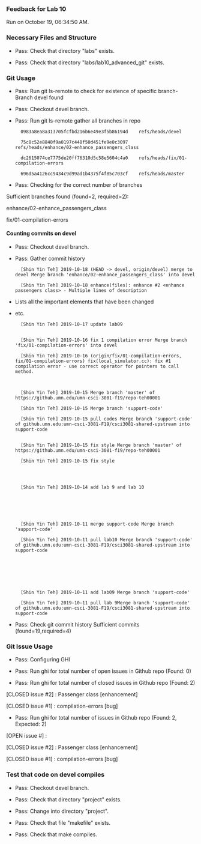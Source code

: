 ### Feedback for Lab 10

Run on October 19, 06:34:50 AM.


### Necessary Files and Structure

+ Pass: Check that directory "labs" exists.

+ Pass: Check that directory "labs/lab10_advanced_git" exists.


### Git Usage

+ Pass: Run git ls-remote to check for existence of specific branch- Branch devel found

+ Pass: Checkout devel branch.



+ Pass: Run git ls-remote gather all branches in repo

		0983a8ea8a313705fcfbd216b6e49e3f5b86194d	refs/heads/devel

		75c8c52e8840f9a0197c448f50d451fe9e0c3097	refs/heads/enhance/02-enhance_passengers_class

		dc2615074ce7775de20ff76310d5c58e5604c4a0	refs/heads/fix/01-compilation-errors

		696d5a4126cc9434c9d99ad1b4375f4f85c703cf	refs/heads/master



+ Pass: Checking for the correct number of branches

Sufficient branches found (found=2, required=2):

enhance/02-enhance_passengers_class

fix/01-compilation-errors


#### Counting commits on devel

+ Pass: Checkout devel branch.



+ Pass: Gather commit history

		[Shin Yin Teh] 2019-10-18 (HEAD -> devel, origin/devel) merge to devel Merge branch 'enhance/02-enhance_passengers_class' into devel 

		[Shin Yin Teh] 2019-10-18 enhance(files): enhance #2 <enhance passengers class> - Multiple lines of description
- Lists all the important elements that have been changed
- etc.



		[Shin Yin Teh] 2019-10-17 update lab09 


		[Shin Yin Teh] 2019-10-16 fix 1 compilation error Merge branch 'fix/01-compilation-errors' into devel 

		[Shin Yin Teh] 2019-10-16 (origin/fix/01-compilation-errors, fix/01-compilation-errors) fix(local_simulator.cc): fix #1 compilation error - use correct operator for pointers to call method.



		[Shin Yin Teh] 2019-10-15 Merge branch 'master' of https://github.umn.edu/umn-csci-3081-f19/repo-teh00001 

		[Shin Yin Teh] 2019-10-15 Merge branch 'support-code' 

		[Shin Yin Teh] 2019-10-15 pull codes Merge branch 'support-code' of github.umn.edu:umn-csci-3081-F19/csci3081-shared-upstream into support-code 


		[Shin Yin Teh] 2019-10-15 fix style Merge branch 'master' of https://github.umn.edu/umn-csci-3081-f19/repo-teh00001 

		[Shin Yin Teh] 2019-10-15 fix style 




		[Shin Yin Teh] 2019-10-14 add lab 9 and lab 10 






		[Shin Yin Teh] 2019-10-11 merge support-code Merge branch 'support-code' 

		[Shin Yin Teh] 2019-10-11 pull lab10 Merge branch 'support-code' of github.umn.edu:umn-csci-3081-F19/csci3081-shared-upstream into support-code 







		[Shin Yin Teh] 2019-10-11 add lab09 Merge branch 'support-code' 

		[Shin Yin Teh] 2019-10-11 pull lab 9Merge branch 'support-code' of github.umn.edu:umn-csci-3081-F19/csci3081-shared-upstream into support-code 










+ Pass: Check git commit history
Sufficient commits (found=19,required=4)


### Git Issue Usage

+ Pass: Configuring GHI

+ Pass: Run ghi for total number of open issues in Github repo (Found: 0)

+ Pass: Run ghi for total number of closed issues in Github repo (Found: 2)

[CLOSED issue #2] :  Passenger class [enhancement]

[CLOSED issue #1] :  compilation-errors [bug]





+ Pass: Run ghi for total number of issues in Github repo (Found: 2, Expected: 2) 

 [OPEN issue #] : 

[CLOSED issue #2] :  Passenger class [enhancement]

[CLOSED issue #1] :  compilation-errors [bug]

 




### Test that code on  devel compiles

+ Pass: Checkout devel branch.



+ Pass: Check that directory "project" exists.

+ Pass: Change into directory "project".

+ Pass: Check that file "makefile" exists.

+ Pass: Check that make compiles.



